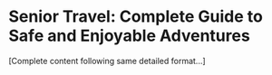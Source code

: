 # Senior Travel: Complete Guide to Safe and Enjoyable Adventures

[Complete content following same detailed format...]